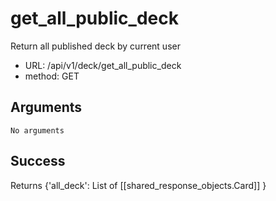 # get_all_public_deck

Return all published deck by current user

 - URL: /api/v1/deck/get_all_public_deck
 - method: GET

## Arguments
    No arguments


## Success

Returns {'all_deck': List of [[shared_response_objects.Card]] }
